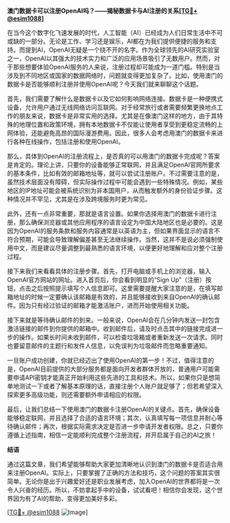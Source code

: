 **澳门数据卡可以注册OpenAI吗？——揭秘数据卡与AI注册的关系[[TG💪+ @esim1088](https://t.me/s/esim1088)]**

在当今这个数字化飞速发展的时代，人工智能（AI）已经成为人们日常生活中不可或缺的一部分。无论是工作、学习还是娱乐，AI都在为我们提供便捷的服务和支持。而提到AI，OpenAI无疑是一个绕不开的名字。作为全球领先的AI研究实验室之一，OpenAI以其强大的技术实力和广泛的应用场景吸引了无数用户。然而，对于那些想要体验OpenAI服务的人来说，注册过程却可能成为一道门槛。特别是当涉及到不同地区或国家的数据网络时，问题就变得更加复杂了。比如，使用澳门的数据卡是否能够顺利注册并使用OpenAI呢？今天我们就来聊聊这个话题。

首先，我们需要了解什么是数据卡以及它如何影响网络连接。数据卡是一种便携式设备，允许用户通过无线网络访问互联网。对于经常旅行或者需要频繁更换地点工作的朋友来说，数据卡是非常实用的选择。尤其是在像澳门这样的地方，由于其特殊的地理位置和政策环境，拥有本地数据卡不仅能让使用者享受到更稳定流畅的上网体验，还能避免高昂的国际漫游费用。因此，很多人会考虑用澳门的数据卡来进行各种在线操作，包括注册和使用OpenAI。

那么，具体到OpenAI的注册流程上，是否真的可以用澳门的数据卡完成呢？答案是肯定的。理论上讲，只要你的设备能够正常联网，并且满足OpenAI官网所要求的基本条件，比如有效的邮箱地址等，就可以尝试注册账户。不过需要注意的是，虽然技术层面没有障碍，但实际操作过程中可能会遇到一些特殊情况。例如，某些地区的IP地址可能会被系统识别为非本国用户，从而触发额外的身份验证步骤。这种情况并不罕见，尤其是在涉及跨境服务时更为常见。

此外，还有一点非常重要，那就是语言设置。如果你选择用澳门的数据卡进行注册，那么确保浏览器或其他应用程序的语言设定为中国大陆地区也是必要的。这是因为OpenAI的服务条款和服务内容通常是以英语为主，但如果界面显示的语言不符合预期，可能会导致理解偏差甚至无法继续操作。当然，这并不是说必须强制使用中文，而是建议尽量调整到最熟悉的语言环境，以便更好地理解和应对整个注册过程。

接下来我们来看看具体的注册步骤。首先，打开电脑或手机上的浏览器，输入OpenAI官方网站的网址。进入首页后，你会看到明显的“Sign Up”（注册）按钮，点击之后按照提示填写个人信息即可。这里需要提醒大家注意的是，在填写邮箱地址的时候一定要确认该邮箱是有效的，并且能够接收到来自OpenAI的确认邮件。因为只有经过验证的邮箱才能激活账户，进而开始使用相关功能。

接下来就是等待确认邮件的到来。一般来说，OpenAI会在几分钟内发送一封包含激活链接的邮件到你提供的邮箱中。收到邮件后，请及时点击其中的链接完成进一步的操作。如果长时间未收到邮件，可以检查垃圾箱或者重新发送一次请求。同时也要留意邮件的主题行和发件人信息，以免误判为垃圾邮件而忽略重要通知。

一旦账户成功创建，你就已经迈出了使用OpenAI的第一步！不过，值得注意的是，OpenAI目前提供的大部分服务都是面向开发者群体开放的，普通用户可能需要申请API密钥才能真正开始利用这些先进的工具和技术。所以，如果你只是想简单地测试一下或者了解基本原理的话，直接注册个人账户就足够了；但若希望深入探索更多高级功能，则还需要额外申请相应的权限。

最后，让我们总结一下使用澳门的数据卡注册OpenAI的关键点。首先，确保设备能够稳定联网，并且选择了合适的语言环境；其次，认真填写每一项信息并耐心等待确认邮件；再次，根据实际需求决定是否进一步申请开发者权限。总之，只要你遵循上述指南，相信一定能顺利完成整个注册流程，并开启属于自己的AI之旅！

**结语**

通过这篇文章，我们希望能够帮助大家更加清晰地认识到澳门的数据卡是否适合用来注册OpenAI。实际上，只要掌握了正确的方法和技巧，这个问题的答案其实很简单。无论你是出于兴趣爱好还是职业发展考虑，加入OpenAI的世界都将是一次令人兴奋的经历。所以，不妨拿起手中的设备，试试看吧！相信你会发现，这个世界因为有了AI的帮助，变得更加美好多彩。

[[TG💪+ @esim1088](https://t.me/s/esim1088) ![Image](https://i.postimg.cc/4NQfJmqS/Snipaste-2025-05-13-00-14-12.png)]